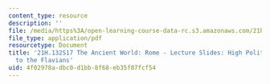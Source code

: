 ```yaml
---
content_type: resource
description: ''
file: /media/https%3A/open-learning-course-data-rc.s3.amazonaws.com/21h-132-the-ancient-world-rome-spring-2017/4f02978adbc0d1bb8f68eb35f07fcf54_MIT21H_132S17_HighPolitic1.pdf
file_type: application/pdf
resourcetype: Document
title: '21H.132S17 The Ancient World: Rome - Lecture Slides: High Politics - The Julio-Claudians
  to the Flavians'
uid: 4f02978a-dbc0-d1bb-8f68-eb35f07fcf54
---
```

